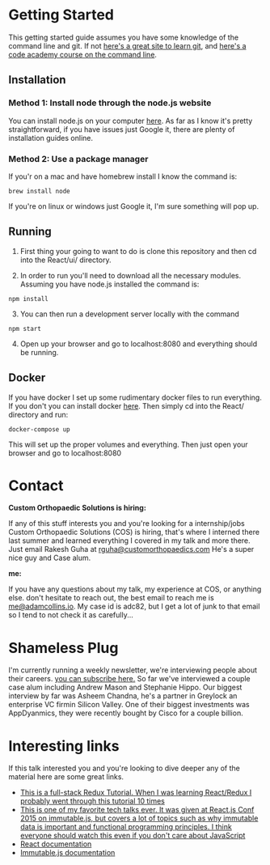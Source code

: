 # Getting Started

This getting started guide assumes you have some knowledge of the command line
and git. If not [here's a great site to learn git](http://learngitbranching.js.org/),
and [here's a code academy course on the command line](https://www.codecademy.com/learn/learn-the-command-line).


## Installation


### Method 1: Install node through the node.js website

You can install node.js on your computer [here](https://nodejs.org/en/). As far
as I know it's pretty straightforward, if you have issues just Google it, there
are plenty of installation guides online.

### Method 2: Use a package manager

If you'r on a mac and have homebrew install I know the command is:

```
brew install node
```

If you're on linux or windows just Google it, I'm sure something will pop up.

## Running

1. First thing your going to want to do is clone this repository and then cd
into the React/ui/ directory.

2. In order to run you'll need to download all the necessary modules. Assuming
you have node.js installed the command is:

  ```
  npm install
  ```

3. You can then run a development server locally with the command
  ```
  npm start
  ```

4. Open up your browser and go to localhost:8080 and everything should be
running.

## Docker

If you have docker I set up some rudimentary docker files to run everything.
If you don't you can install docker [here](https://www.docker.com/community-edition).
Then simply cd into the React/ directory and run:
```
docker-compose up
```
This will set up the proper volumes and everything. Then just open your browser
and go to localhost:8080

# Contact

__Custom Orthopaedic Solutions is hiring:__

If any of this stuff interests you and you're looking for a internship/jobs
Custom Orthopaedic Solutions (COS) is hiring, that's where I interned
there last summer and learned everything I covered in my talk and more there.
Just email Rakesh Guha at rguha@customorthopaedics.com He's a super nice guy
and Case alum.

__me:__

If you have any questions about my talk, my experience at COS, or anything else.
don't hesitate to reach out, the best email to reach me is me@adamcollins.io.
My case id is adc82, but I get a lot of junk to that email so I tend to not
check it as carefully...

# Shameless Plug

I'm currently running a weekly newsletter, we're interviewing people about
their careers. [you can subscribe here.](http://www.clktech.io/)
So far we've interviewed a couple case alum including Andrew Mason and Stephanie
Hippo. Our biggest interview by far was Asheem Chandna, he's a partner in Greylock
an enterprise VC firmin Silicon Valley. One of their biggest investments
was AppDyanmics, they were recently bought by Cisco for a couple billion.


# Interesting links

If this talk interested you and you're looking to dive deeper any of the
material here are some great links.

- [This is a full-stack Redux Tutorial. When I was learning React/Redux I
probably went through this tutorial 10 times](https://teropa.info/blog/2015/09/10/full-stack-redux-tutorial.html)
- [This is one of my favorite tech talks ever. It was given at React.js Conf
2015 on immutable.js, but covers a lot of topics such as why immutable data is
important and functional programming principles. I think everyone should watch
this even if you don't care about JavaScript](https://www.youtube.com/watch?v=I7IdS-PbEgI)
- [React documentation](https://facebook.github.io/react/)
- [Immutable.js documentation](https://facebook.github.io/immutable-js/)
